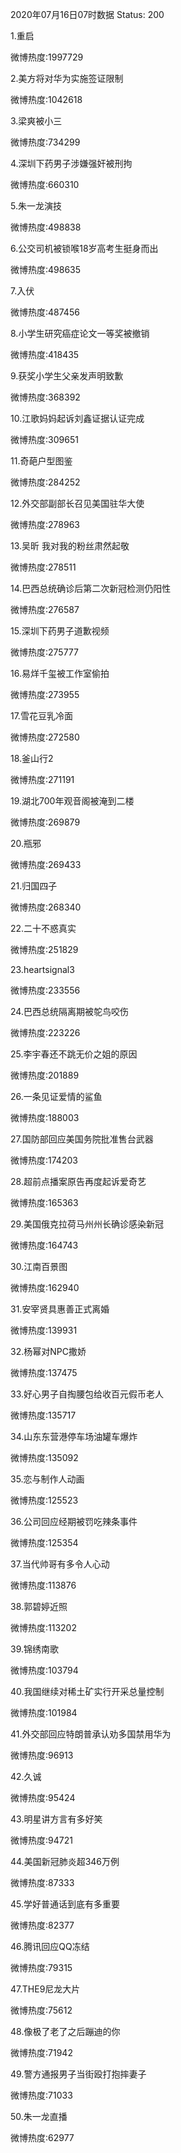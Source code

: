2020年07月16日07时数据
Status: 200

1.重启

微博热度:1997729

2.美方将对华为实施签证限制

微博热度:1042618

3.梁爽被小三

微博热度:734299

4.深圳下药男子涉嫌强奸被刑拘

微博热度:660310

5.朱一龙演技

微博热度:498838

6.公交司机被锁喉18岁高考生挺身而出

微博热度:498635

7.入伏

微博热度:487456

8.小学生研究癌症论文一等奖被撤销

微博热度:418435

9.获奖小学生父亲发声明致歉

微博热度:368392

10.江歌妈妈起诉刘鑫证据认证完成

微博热度:309651

11.奇葩户型图鉴

微博热度:284252

12.外交部副部长召见美国驻华大使

微博热度:278963

13.吴昕 我对我的粉丝肃然起敬

微博热度:278511

14.巴西总统确诊后第二次新冠检测仍阳性

微博热度:276587

15.深圳下药男子道歉视频

微博热度:275777

16.易烊千玺被工作室偷拍

微博热度:273955

17.雪花豆乳冷面

微博热度:272580

18.釜山行2

微博热度:271191

19.湖北700年观音阁被淹到二楼

微博热度:269879

20.瓶邪

微博热度:269433

21.归国四子

微博热度:268340

22.二十不惑真实

微博热度:251829

23.heartsignal3

微博热度:233556

24.巴西总统隔离期被鸵鸟咬伤

微博热度:223226

25.李宇春还不跳无价之姐的原因

微博热度:201889

26.一条见证爱情的鲨鱼

微博热度:188003

27.国防部回应美国务院批准售台武器

微博热度:174203

28.超前点播案原告再度起诉爱奇艺

微博热度:165363

29.美国俄克拉荷马州州长确诊感染新冠

微博热度:164743

30.江南百景图

微博热度:162940

31.安宰贤具惠善正式离婚

微博热度:139931

32.杨幂对NPC撒娇

微博热度:137475

33.好心男子自掏腰包给收百元假币老人

微博热度:135717

34.山东东营港停车场油罐车爆炸

微博热度:135092

35.恋与制作人动画

微博热度:125523

36.公司回应经期被罚吃辣条事件

微博热度:125354

37.当代帅哥有多令人心动

微博热度:113876

38.郭碧婷近照

微博热度:113202

39.锦绣南歌

微博热度:103794

40.我国继续对稀土矿实行开采总量控制

微博热度:101984

41.外交部回应特朗普承认劝多国禁用华为

微博热度:96913

42.久诚

微博热度:95424

43.明星讲方言有多好笑

微博热度:94721

44.美国新冠肺炎超346万例

微博热度:87333

45.学好普通话到底有多重要

微博热度:82377

46.腾讯回应QQ冻结

微博热度:79315

47.THE9尼龙大片

微博热度:75612

48.像极了老了之后蹦迪的你

微博热度:71942

49.警方通报男子当街殴打抱摔妻子

微博热度:71033

50.朱一龙直播

微博热度:62977


